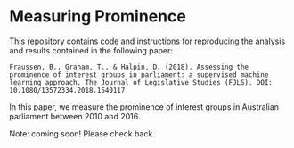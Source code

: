# Measuring Prominence

This repository contains code and instructions for reproducing the analysis and results contained in the following paper:
```
Fraussen, B., Graham, T., & Halpin, D. (2018). Assessing the prominence of interest groups in parliament: a supervised machine learning approach. The Journal of Legislative Studies (FJLS). DOI: 10.1080/13572334.2018.1540117
```
In this paper, we measure the prominence of interest groups in Australian parliament between 2010 and 2016. 

Note: coming soon! Please check back.
